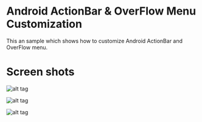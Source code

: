 # Android ActionBar & OverFlow Menu Customization

This an sample which shows how to customize Android ActionBar and OverFlow menu.

# Screen shots

![alt tag](https://raw.githubusercontent.com/maheswaranapk/AndroidActionBarOverFlowMenuCustomization/master/screenshots/ActionBarScreenShot.png)

![alt tag](https://raw.githubusercontent.com/maheswaranapk/AndroidActionBarOverFlowMenuCustomization/master/screenshots/NavigationDrawerScreenShot.png)

![alt tag](https://raw.githubusercontent.com/maheswaranapk/AndroidActionBarOverFlowMenuCustomization/master/screenshots/OverFlowmenuScreenShot.png)